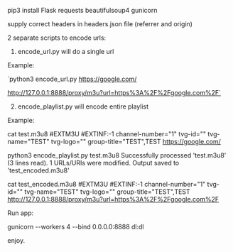pip3 install Flask requests beautifulsoup4 gunicorn

supply correct headers in headers.json file (referrer and origin)

2 separate scripts to encode urls:

1. encode_url.py will do a single url

Example:

`python3 encode_url.py https://google.com/

http://127.0.0.1:8888/proxy/m3u?url=https%3A%2F%2Fgoogle.com%2F`

2. encode_playlist.py will encode entire playlist

Example:

cat test.m3u8
#EXTM3U
#EXTINF:-1 channel-number="1" tvg-id="" tvg-name="TEST" tvg-logo="" group-title="TEST",TEST
https://google.com/

python3 encode_playlist.py test.m3u8
Successfully processed 'test.m3u8' (3 lines read).
1 URLs/URIs were modified.
Output saved to 'test_encoded.m3u8'

cat test_encoded.m3u8
#EXTM3U
#EXTINF:-1 channel-number="1" tvg-id="" tvg-name="TEST" tvg-logo="" group-title="TEST",TEST
http://127.0.0.1:8888/proxy/m3u?url=https%3A%2F%2Fgoogle.com%2F

Run app:

gunicorn --workers 4 --bind 0.0.0.0:8888 dl:dl

enjoy.
